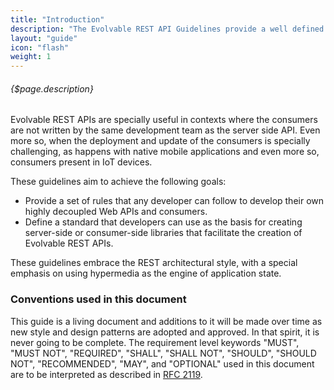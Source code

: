 ```yaml
---
title: "Introduction"
description: "The Evolvable REST API Guidelines provide a well defined set of mandatory and recommended rules for REST APIs designed to achieve a high degree of decoupling of API providers and all of its consumers. This decoupling allows the API to evolve over time without breaking any of the consumers."
layout: "guide"
icon: "flash"
weight: 1
---
```


###### {$page.description}

Evolvable REST APIs are specially useful in contexts where the consumers are not written by the same development team as the server side API. Even more so, when the deployment and update of the consumers is specially challenging, as happens with native mobile applications and even more so, consumers present in IoT devices.

These guidelines aim to achieve the following goals:
- Provide a set of rules that any developer can follow to develop their own highly decoupled Web APIs and consumers.
- Define a standard that developers can use as the basis for creating server-side or consumer-side libraries that facilitate the creation of Evolvable REST APIs.

These guidelines embrace the REST architectural style, with a special emphasis on using hypermedia as the engine of application state.

### Conventions used in this document

This guide is a living document and additions to it will be made over time as new style and design patterns are adopted and approved. In that spirit, it is never going to be complete. The requirement level keywords "MUST", "MUST NOT", "REQUIRED", "SHALL", "SHALL NOT", "SHOULD", "SHOULD NOT", "RECOMMENDED", "MAY", and "OPTIONAL" used in this document are to be interpreted as described in [RFC 2119](https://www.ietf.org/rfc/rfc2119.txt).
